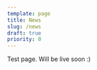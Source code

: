 ```yaml
---
template: page
title: News
slug: /news
draft: true
priority: 0
---
```

Test page. Will be live soon :)
